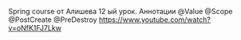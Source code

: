 Spring course от Алишева
12 ый урок. Аннотации @Value @Scope @PostCreate
@PreDestroy
https://www.youtube.com/watch?v=oNfK1FJ7Lkw